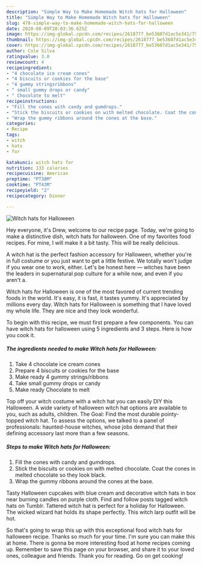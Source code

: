 ```yaml
---
description: "Simple Way to Make Homemade Witch hats for Halloween"
title: "Simple Way to Make Homemade Witch hats for Halloween"
slug: 478-simple-way-to-make-homemade-witch-hats-for-halloween
date: 2020-08-09T20:03:36.625Z
image: https://img-global.cpcdn.com/recipes/2618777_be53607d1ac5e341/751x532cq70/witch-hats-for-halloween-recipe-main-photo.jpg
thumbnail: https://img-global.cpcdn.com/recipes/2618777_be53607d1ac5e341/751x532cq70/witch-hats-for-halloween-recipe-main-photo.jpg
cover: https://img-global.cpcdn.com/recipes/2618777_be53607d1ac5e341/751x532cq70/witch-hats-for-halloween-recipe-main-photo.jpg
author: Cole Silva
ratingvalue: 3.8
reviewcount: 4
recipeingredient:
- "4 chocolate ice cream cones"
- "4 biscuits or cookies for the base"
- "4 gummy stringsribbons"
- " small gummy drops or candy"
- " Chocolate to melt"
recipeinstructions:
- "Fill the cones with candy and gumdrops."
- "Stick the biscuits or cookies on with melted chocolate. Coat the cones in melted chocolate so they look black."
- "Wrap the gummy ribbons around the cones at the base."
categories:
- Recipe
tags:
- witch
- hats
- for

katakunci: witch hats for 
nutrition: 133 calories
recipecuisine: American
preptime: "PT38M"
cooktime: "PT43M"
recipeyield: "2"
recipecategory: Dinner

---
```



![Witch hats for Halloween](https://img-global.cpcdn.com/recipes/2618777_be53607d1ac5e341/751x532cq70/witch-hats-for-halloween-recipe-main-photo.jpg)

Hey everyone, it's Drew, welcome to our recipe page. Today, we're going to make a distinctive dish, witch hats for halloween. One of my favorites food recipes. For mine, I will make it a bit tasty. This will be really delicious.

A witch hat is the perfect fashion accessory for Halloween, whether you&#39;re in full costume or you just want to get a little festive. We totally won&#39;t judge if you wear one to work, either. Let&#39;s be honest here — witches have been the leaders in supernatural pop culture for a while now, and even if you aren&#39;t a.

Witch hats for Halloween is one of the most favored of current trending foods in the world. It's easy, it is fast, it tastes yummy. It's appreciated by millions every day. Witch hats for Halloween is something that I have loved my whole life. They are nice and they look wonderful.


To begin with this recipe, we must first prepare a few components. You can have witch hats for halloween using 5 ingredients and 3 steps. Here is how you cook it.

<!--inarticleads1-->

##### The ingredients needed to make Witch hats for Halloween:

1. Take 4 chocolate ice cream cones
1. Prepare 4 biscuits or cookies for the base
1. Make ready 4 gummy strings/ribbons
1. Take  small gummy drops or candy
1. Make ready  Chocolate to melt


Top off your witch costume with a witch hat you can easily DIY this Halloween. A wide variety of halloween witch hat options are available to you, such as adults, children. The Goal: Find the most durable pointy-topped witch hat. To assess the options, we talked to a panel of professionals: haunted-house witches, whose jobs demand that their defining accessory last more than a few seasons. 

<!--inarticleads2-->

##### Steps to make Witch hats for Halloween:

1. Fill the cones with candy and gumdrops.
1. Stick the biscuits or cookies on with melted chocolate. Coat the cones in melted chocolate so they look black.
1. Wrap the gummy ribbons around the cones at the base.


Tasty Halloween cupcakes with blue cream and decorative witch hats in box near burning candles on purple cloth. Find and follow posts tagged witch hats on Tumblr. Tattered witch hat is perfect for a holiday for Halloween. The wicked wizard hat holds its shape perfectly. This witch larp outfit will be hot. 

So that's going to wrap this up with this exceptional food witch hats for halloween recipe. Thanks so much for your time. I'm sure you can make this at home. There is gonna be more interesting food at home recipes coming up. Remember to save this page on your browser, and share it to your loved ones, colleague and friends. Thank you for reading. Go on get cooking!
